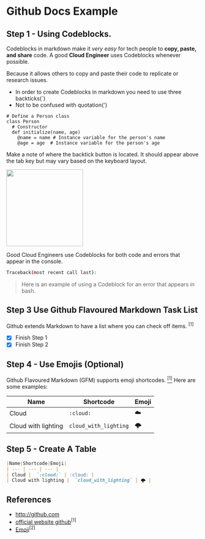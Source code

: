 # Github Docs Example

## Step 1 - Using Codeblocks.

Codeblocks in markdown make it *very easy* for tech people to **copy, paste, and share** code.
A good __Cloud Engineer__ uses Codeblocks whenever possible.

Because it allows others to copy and paste their code to replicate or research issues.
- In order to create Codeblocks in markdown you need to use three backticks(`)
-  Not to be confused with quotation(')

```
# Define a Person class
class Person
  # Constructor
  def initialize(name, age)
    @name = name # Instance variable for the person's name
    @age = age  # Instance variable for the person's age
 ```

Make a note of where the backtick button is located.
It should appear above the tab key but may vary based on the keyboard layout.

<img width = "200px" src = "https://github.com/dadadei/github-docs-example/assets/49823349/5bcc6a81-40a6-48a8-aaf3-c7cabd4b7303"/>

Good Cloud Engineers use Codeblocks for both code and errors that appear in the console.

```bash
Traceback(most recent call last):
```
> Here is an example of using a Codeblock for an error that appears in bash.

## Step 3 Use Github Flavoured Markdown Task List
Github extends Markdown to have a list where you can check off items. <sup>[1]</sup>

- [x] Finish Step 1
- [x] Finish Step 2

## Step 4 - Use Emojis (Optional)

Github Flavoured Markdown (GFM) supports emoji shortcodes. [<sup>[1]</sup>](#external-references)
Here are some examples:

|Name|Shortcode|Emoji|
| --- | --- | --- |
| Cloud |  `:cloud:` | :cloud: |
| Cloud with lighting |  `cloud_with_lighting` | 🌩️ |

## Step 5 - Create A Table

```md
|Name|Shortcode|Emoji|
| --- | --- | --- |
| Cloud |  `:cloud:` | :cloud: |
| Cloud with lighting |  `cloud_with_lighting` | 🌩️ |
```

## References
- http://github.com
- [official website github](http://github.com)<sup>[1]<sup>
- [Emoji](http://github.com)<sup>[2]</sup>

